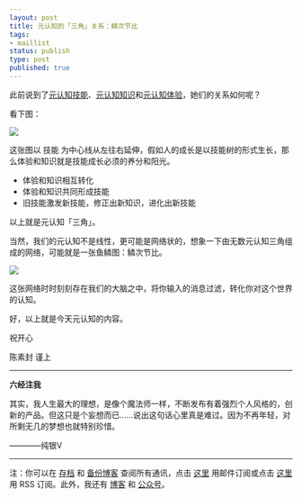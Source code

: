 ```yaml
--- 
layout: post
title: 元认知的「三角」关系：鳞次节比
tags: 
- maillist
status: publish
type: post
published: true
---
```




此前说到了[元认知技能](http://mesule.com/2016/02/skill-concept)、[元认知知识](http://mesule.com/2016/02/meta-knowledge)和[元认知体验](http://mesule.com/2016/02/meta-experience)，她们的关系如何呢？

看下图：

![](http://openmindclub.qiniudn.com/cnfeat/image/metacognition3factor.jpg)


这张图以 技能 为中心线从左往右延伸，假如人的成长是以技能树的形式生长，那么体验和知识就是技能成长必须的养分和阳光。

- 体验和知识相互转化
- 体验和知识共同形成技能
- 旧技能激发新技能，修正出新知识，进化出新技能

以上就是元认知「三角」。

当然，我们的元认知不是线性，更可能是网络状的，想象一下由无数元认知三角组成的网络，可能就是一张鱼鳞图：鳞次节比。

![](http://openmindclub.qiniudn.com/cnfeat/image/fish-scale.jpg?imageMogr2/thumbnail/!50p)

这张网络时时刻刻存在我们的大脑之中，将你输入的消息过滤，转化你对这个世界的认知。

好，以上就是今天元认知的内容。

祝开心

陈素封 谨上

----

**六经注我**

其实，我人生最大的理想，是像个魔法师一样，不断发布有着强烈个人风格的，创新的产品。但这只是个妄想而已……说出这句话心里真是难过。因为不再年轻，对所剩无几的梦想也就特别珍惜。

————纯银V


----

注：你可以在 [存档](http://tinyletter.com/cnfeat/archive) 和 [备份博客](mesule.com) 查阅所有通讯，点击 [这里](http://tinyletter.com/cnfeat) 用邮件订阅或点击  [这里](http://mesule.com/feed/) 用 RSS 订阅。此外，我还有 [博客](cnfeat.com) 和 [公众号](http://t.cn/RGaif2N)。
